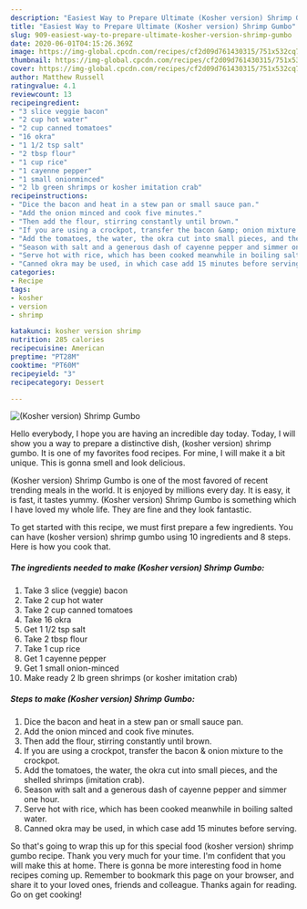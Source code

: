 ```yaml
---
description: "Easiest Way to Prepare Ultimate (Kosher version) Shrimp Gumbo"
title: "Easiest Way to Prepare Ultimate (Kosher version) Shrimp Gumbo"
slug: 909-easiest-way-to-prepare-ultimate-kosher-version-shrimp-gumbo
date: 2020-06-01T04:15:26.369Z
image: https://img-global.cpcdn.com/recipes/cf2d09d761430315/751x532cq70/kosher-version-shrimp-gumbo-recipe-main-photo.jpg
thumbnail: https://img-global.cpcdn.com/recipes/cf2d09d761430315/751x532cq70/kosher-version-shrimp-gumbo-recipe-main-photo.jpg
cover: https://img-global.cpcdn.com/recipes/cf2d09d761430315/751x532cq70/kosher-version-shrimp-gumbo-recipe-main-photo.jpg
author: Matthew Russell
ratingvalue: 4.1
reviewcount: 13
recipeingredient:
- "3 slice veggie bacon"
- "2 cup hot water"
- "2 cup canned tomatoes"
- "16 okra"
- "1 1/2 tsp salt"
- "2 tbsp flour"
- "1 cup rice"
- "1 cayenne pepper"
- "1 small onionminced"
- "2 lb green shrimps or kosher imitation crab"
recipeinstructions:
- "Dice the bacon and heat in a stew pan or small sauce pan."
- "Add the onion minced and cook five minutes."
- "Then add the flour, stirring constantly until brown."
- "If you are using a crockpot, transfer the bacon &amp; onion mixture to the crockpot."
- "Add the tomatoes, the water, the okra cut into small pieces, and the shelled shrimps (imitation crab)."
- "Season with salt and a generous dash of cayenne pepper and simmer one hour."
- "Serve hot with rice, which has been cooked meanwhile in boiling salted water."
- "Canned okra may be used, in which case add 15 minutes before serving."
categories:
- Recipe
tags:
- kosher
- version
- shrimp

katakunci: kosher version shrimp 
nutrition: 285 calories
recipecuisine: American
preptime: "PT28M"
cooktime: "PT60M"
recipeyield: "3"
recipecategory: Dessert

---
```



![(Kosher version) Shrimp Gumbo](https://img-global.cpcdn.com/recipes/cf2d09d761430315/751x532cq70/kosher-version-shrimp-gumbo-recipe-main-photo.jpg)

Hello everybody, I hope you are having an incredible day today. Today, I will show you a way to prepare a distinctive dish, (kosher version) shrimp gumbo. It is one of my favorites food recipes. For mine, I will make it a bit unique. This is gonna smell and look delicious.

(Kosher version) Shrimp Gumbo is one of the most favored of recent trending meals in the world. It is enjoyed by millions every day. It is easy, it is fast, it tastes yummy. (Kosher version) Shrimp Gumbo is something which I have loved my whole life. They are fine and they look fantastic.




To get started with this recipe, we must first prepare a few ingredients. You can have (kosher version) shrimp gumbo using 10 ingredients and 8 steps. Here is how you cook that.

<!--inarticleads1-->

##### The ingredients needed to make (Kosher version) Shrimp Gumbo:

1. Take 3 slice (veggie) bacon
1. Take 2 cup hot water
1. Take 2 cup canned tomatoes
1. Take 16 okra
1. Get 1 1/2 tsp salt
1. Take 2 tbsp flour
1. Take 1 cup rice
1. Get 1 cayenne pepper
1. Get 1 small onion-minced
1. Make ready 2 lb green shrimps (or kosher imitation crab)




<!--inarticleads2-->

##### Steps to make (Kosher version) Shrimp Gumbo:

1. Dice the bacon and heat in a stew pan or small sauce pan.
1. Add the onion minced and cook five minutes.
1. Then add the flour, stirring constantly until brown.
1. If you are using a crockpot, transfer the bacon &amp; onion mixture to the crockpot.
1. Add the tomatoes, the water, the okra cut into small pieces, and the shelled shrimps (imitation crab).
1. Season with salt and a generous dash of cayenne pepper and simmer one hour.
1. Serve hot with rice, which has been cooked meanwhile in boiling salted water.
1. Canned okra may be used, in which case add 15 minutes before serving.




So that's going to wrap this up for this special food (kosher version) shrimp gumbo recipe. Thank you very much for your time. I'm confident that you will make this at home. There is gonna be more interesting food in home recipes coming up. Remember to bookmark this page on your browser, and share it to your loved ones, friends and colleague. Thanks again for reading. Go on get cooking!
